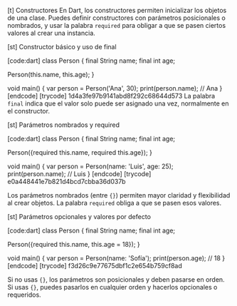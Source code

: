 [t] Constructores
En Dart, los constructores permiten inicializar los objetos de una clase. Puedes definir constructores con parámetros posicionales o nombrados, y usar la palabra `required` para obligar a que se pasen ciertos valores al crear una instancia.

[st] Constructor básico y uso de final

[code:dart]
class Person {
  final String name;
  final int age;

  Person(this.name, this.age);
}

void main() {
  var person = Person('Ana', 30);
  print(person.name); // Ana
}
[endcode]
[trycode] 1d4a3fe97b9141abd8f292c68644d573
La palabra `final` indica que el valor solo puede ser asignado una vez, normalmente en el constructor.

[st] Parámetros nombrados y required

[code:dart]
class Person {
  final String name;
  final int age;

  Person({required this.name, required this.age});
}

void main() {
  var person = Person(name: 'Luis', age: 25);
  print(person.name); // Luis
}
[endcode]
[trycode] e0a448441e7b821d4bcd7cbba36d037b

Los parámetros nombrados (entre `{}`) permiten mayor claridad y flexibilidad al crear objetos. La palabra `required` obliga a que se pasen esos valores.

[st] Parámetros opcionales y valores por defecto

[code:dart]
class Person {
  final String name;
  final int age;

  Person({required this.name, this.age = 18});
}

void main() {
  var person = Person(name: 'Sofía');
  print(person.age); // 18
}
[endcode]
[trycode] f3d26c9e77675dbf1c2e654b759cf8ad

Si no usas `{}`, los parámetros son posicionales y deben pasarse en orden. Si usas `{}`, puedes pasarlos en cualquier orden y hacerlos opcionales o requeridos. 